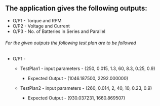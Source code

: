 ## The application gives the following outputs:
* O/P1 - Torque and RPM
* O/P2 - Voltage and Current
* O/P3 - No. of Batteries in Series and Parallel

###### For the given outputs the following test plan are to be followed
* O/P1 - 
    * TestPlan1 - input parameters - (250, 0.015, 1.3, 60, 8.3, 0.25, 0.9)
         * Expected Output - (1046.187500, 2292.000000)

    * TestPlan2 - input parameters - (260, 0.014, 2, 40, 10, 0.23, 0.9)
         * Expected Output - (930.037231, 1660.869507)

